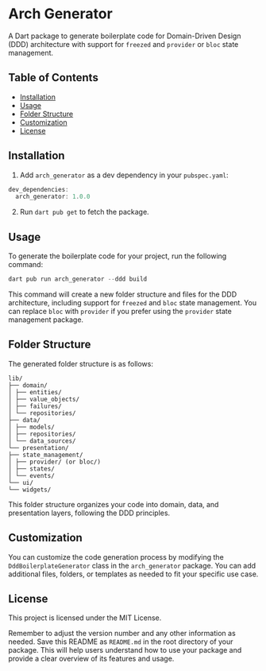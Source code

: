# Arch Generator

A Dart package to generate boilerplate code for Domain-Driven Design (DDD) architecture with support for `freezed` and `provider` or `bloc` state management.

## Table of Contents

- [Installation](#installation)
- [Usage](#usage)
- [Folder Structure](#folder-structure)
- [Customization](#customization)
- [License](#license)

## Installation

1. Add `arch_generator` as a dev dependency in your `pubspec.yaml`:

```dart
dev_dependencies:
  arch_generator: 1.0.0
```

2. Run `dart pub get` to fetch the package.

## Usage

To generate the boilerplate code for your project, run the following command:

```dart 
dart pub run arch_generator --ddd build
```

This command will create a new folder structure and files for the DDD architecture, including support for `freezed` and `bloc` state management. You can replace `bloc` with `provider` if you prefer using the `provider` state management package.

## Folder Structure

The generated folder structure is as follows:

```
lib/
├── domain/
│ ├── entities/
│ ├── value_objects/
│ ├── failures/
│ └── repositories/
├── data/
│ ├── models/
│ ├── repositories/
│ └── data_sources/
└── presentation/
├── state_management/
│ ├── provider/ (or bloc/)
│ ├── states/
│ └── events/
└── ui/
└── widgets/
```

This folder structure organizes your code into domain, data, and presentation layers, following the DDD principles.

## Customization

You can customize the code generation process by modifying the `DddBoilerplateGenerator` class in the `arch_generator` package. You can add additional files, folders, or templates as needed to fit your specific use case.

## License

This project is licensed under the MIT License.

Remember to adjust the version number and any other information as needed. Save this README as `README.md` in the root directory of your package. This will help users understand how to use your package and provide a clear overview of its features and usage.
